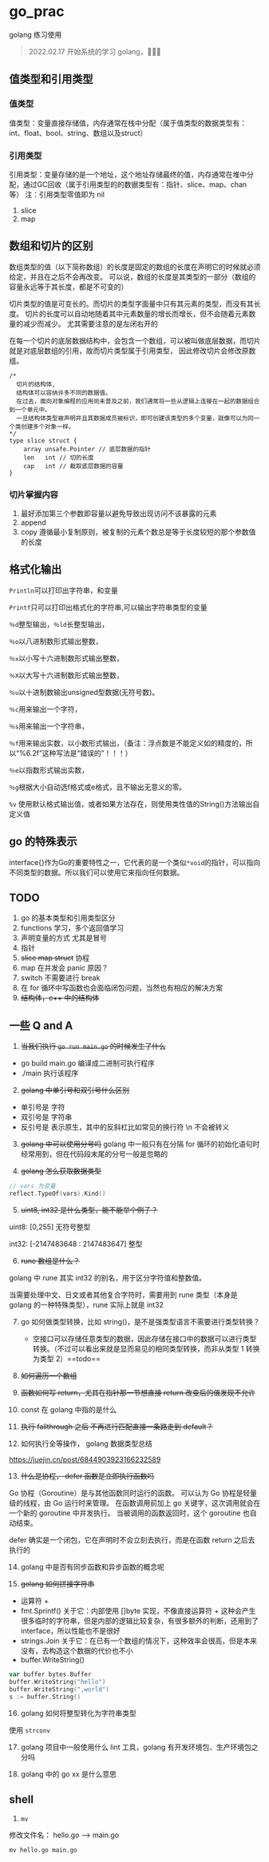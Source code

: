 # go_prac


golang 练习使用

> 2022.02.17 开始系统的学习 golang，💪💪💪
## 值类型和引用类型
### 值类型
值类型：变量直接存储值，内存通常在栈中分配（属于值类型的数据类型有：int、float、bool、string、数组以及struct）


### 引用类型
引用类型：变量存储的是一个地址，这个地址存储最终的值，内存通常在堆中分配，通过GC回收（属于引用类型的的数据类型有：指针、slice、map、chan等）
注：引用类型零值即为 nil
1. slice
2. map

## 数组和切片的区别

数组类型的值（以下简称数组）的长度是固定的数组的长度在声明它的时候就必须给定，并且在之后不会再改变。
可以说，数组的长度是其类型的一部分（数组的容量永远等于其长度，都是不可变的）

切片类型的值是可变长的。而切片的类型字面量中只有其元素的类型，而没有其长度。
切片的长度可以自动地随着其中元素数量的增长而增长，但不会随着元素数量的减少而减少。
尤其需要注意的是左闭右开的

在每一个切片的底层数据结构中，会包含一个数组，可以被叫做底层数据，而切片就是对底层数组的引用，故而切片类型属于引用类型，
因此修改切片会修改原数组。

```
/* 
  切片的结构体,
  结构体可以容纳许多不同的数据值。
  在过去，面向对象编程的应用尚未普及之前，我们通常将一些从逻辑上连接在一起的数据组合到一个单元中。
  一旦结构体类型被声明并且其数据成员被标识，即可创建该类型的多个变量，就像可以为同一个类创建多个对象一样。
*/
type slice struct {
    array unsafe.Pointer // 底层数据的指针
    len   int // 切的长度
    cap   int // 截取底层数据的容量
}
```

### 切片掌握内容

1. 最好添加第三个参数即容量以避免导致出现访问不该暴露的元素
2. append
3. copy 遵循最小复制原则，被复制的元素个数总是等于长度较短的那个参数值的长度

## 格式化输出
``Println``可以打印出字符串，和变量


``Printf``只可以打印出格式化的字符串,可以输出字符串类型的变量


``％d``整型输出，``％ld``长整型输出，

``％o``以八进制数形式输出整数，

``％x``以小写十六进制数形式输出整数，

``％X``以大写十六进制数形式输出整数，

``％u``以十进制数输出unsigned型数据(无符号数)。

``％c``用来输出一个字符，

``％s``用来输出一个字符串，

``％f``用来输出实数，以小数形式输出，（备注：浮点数是不能定义如的精度的，所以“%6.2f”这种写法是“错误的”！！！）

``％e``以指数形式输出实数，

``％g``根据大小自动选f格式或e格式，且不输出无意义的零。

``%v``	使用默认格式输出值，或者如果方法存在，则使用类性值的String()方法输出自定义值

## go 的特殊表示
interface{}作为Go的重要特性之一，它代表的是一个类似``*void``的指针，可以指向不同类型的数据。所以我们可以使用它来指向任何数据。
## TODO

1. go 的基本类型和引用类型区分
2. functions 学习，多个返回值学习
3. 声明变量的方式 尤其是冒号
4. 指针 
5. ~~slice map struct~~ 协程
6. map 在并发会 panic 原因？
7. switch 不需要进行 break
8. 在 for 循环中写函数也会面临闭包问题，当然也有相应的解决方案
9. ~~结构体，c++ 中的结构体~~


## 一些 Q and A

1. ~~当我们执行 `go run main.go` 的时候发生了什么~~

- go build main.go 编译成二进制可执行程序
- ./main 执行该程序

2. ~~golang 中单引号和双引号什么区别~~

- 单引号是 字符
- 双引号是 字符串
- 反引号是 表示原生，其中的反斜杠比如常见的换行符 \n 不会被转义

3. ~~golang 中可以使用分号吗~~
golang 中一般只有在分隔 for 循环的初始化语句时经常用到，但在代码段末尾的分号一般是忽略的

4. ~~golang 怎么获取数据类型~~

```go
// vars 为变量
reflect.TypeOf(vars).Kind()
```
5. ~~uint8, int32 是什么类型，能不能举个例子？~~

uint8: [0,255] 无符号整型

int32: [-2147483648 : 2147483647] 整型

6. ~~rune 数组是什么？~~

golang 中 rune 其实 int32 的别名，用于区分字符值和整数值。

当需要处理中文、日文或者其他复合字符时，需要用到 rune 类型（本身是 golang 的一种特殊类型），rune 实际上就是 int32

7. go 如何做类型转换，比如 string()，是不是强类型语言不需要进行类型转换？
    - 空接口可以存储任意类型的数据，因此存储在接口中的数据可以进行类型转换。（不过可以看出来就是显而易见的相同类型转换，而非从类型 1 转换为类型 2）==todo==

8. ~~如何遍历一个数组~~

9. ~~函数如何写 return，尤其在指针那一节想直接 return 改变后的值发现不允许~~

10. const 在 golang 中指的是什么

11. ~~执行 fallthrough 之后 不再进行匹配直接一条路走到 default？~~

12. 如何执行全等操作， golang 数据类型总结

https://juejin.cn/post/6844903923166232589

13. ~~什么是协程， defer 函数是立即执行函数吗~~

Go 协程（Goroutine）是与其他函数同时运行的函数。 可以认为 Go 协程是轻量级的线程，由 Go 运行时来管理。 
在函数调用前加上 go 关键字，这次调用就会在一个新的 goroutine 中并发执行。
当被调用的函数返回时，这个 goroutine 也自动结束。

defer 确实是一个闭包，它在声明时不会立刻去执行，而是在函数 return 之后去执行的

14. golang 中是否有同步函数和异步函数的概念呢

15. ~~golang 如何拼接字符串~~

- 运算符 + 
- fmt.Sprintf()  关于它：内部使用 []byte 实现，不像直接运算符 + 这种会产生很多临时的字符串，但是内部的逻辑比较复杂，有很多额外的判断，还用到了 interface，所以性能也不是很好
- strings.Join 关于它：在已有一个数组的情况下，这种效率会很高，但是本来没有，去构造这个数据的代价也不小
- buffer.WriteString()

```go
var buffer bytes.Buffer
buffer.WriteString("hello")
buffer.WriteString(",world")
s := buffer.String()
```
16. golang 如何将整型转化为字符串类型

使用 `strconv`

17. golang 项目中一般使用什么 lint 工具，golang 有开发环境包、生产环境包之分吗

18. golang 中的 go xx 是什么意思


## shell

1. `mv`

修改文件名： hello.go --> main.go

```shell
mv hello.go main.go
```